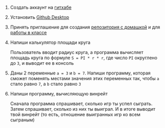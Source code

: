 1. Создать аккаунт на [гитхабе](https://github.com/)

1. Установить [Github Desktop](https://desktop.github.com/)

1. Принять приглашение для создания [репозитория с домашкой](https://classroom.github.com/a/04a4rvTg) и для [работы в классе](https://classroom.github.com/a/nH32M54x)

1. Напиши калькулятор площади круга

   Пользователь вводит радиус круга, а программа вычисляет площадь круга по формуле `S = PI * r * r`, где число `PI` округлено до `3`, и выводит ее в консоль

1. Даны 2 переменные `a = 3` и `b = 7`. Напиши программу, которая сможет поменять местами значения этих переменных так, чтобы `а` стало равно `7`, а `b` стало равно `3`

1. Напиши программу, вычисляющую винрейт

   Сначала программа спрашивает, сколько игр ты успел сыграть. Затем спрашивает, сколько из них ты выиграл. И в итоге выводит твой винрейт (то есть, отношение выигранных игр ко всем сыграным)
